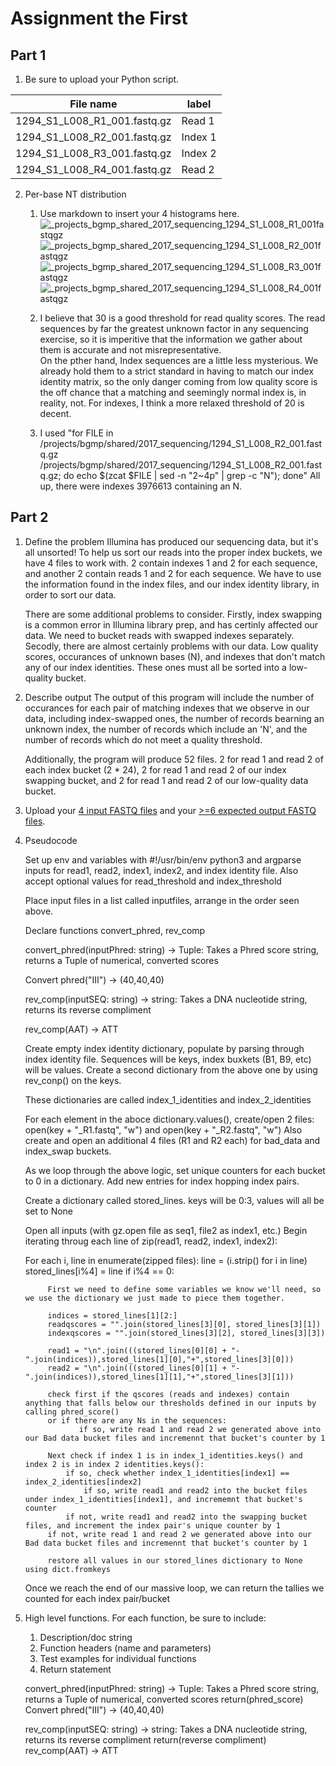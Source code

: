 # Assignment the First

## Part 1
1. Be sure to upload your Python script.

| File name | label |
|---|---|
| 1294_S1_L008_R1_001.fastq.gz | Read 1 |
| 1294_S1_L008_R2_001.fastq.gz | Index 1 |
| 1294_S1_L008_R3_001.fastq.gz | Index 2 |
| 1294_S1_L008_R4_001.fastq.gz | Read 2 |

2. Per-base NT distribution
    1. Use markdown to insert your 4 histograms here.
    ![_projects_bgmp_shared_2017_sequencing_1294_S1_L008_R1_001fastqgz](https://user-images.githubusercontent.com/73907611/127631626-0cf892f9-ac1e-4561-9bb0-5e3c4d2eedd8.png)
    ![_projects_bgmp_shared_2017_sequencing_1294_S1_L008_R2_001fastqgz](https://user-images.githubusercontent.com/73907611/127631648-516f1884-5f87-4def-91a5-7a768c7dfa30.png)
    ![_projects_bgmp_shared_2017_sequencing_1294_S1_L008_R3_001fastqgz](https://user-images.githubusercontent.com/73907611/127631662-45919bd5-78ad-4524-bd7f-a94e17f39291.png)
    ![_projects_bgmp_shared_2017_sequencing_1294_S1_L008_R4_001fastqgz](https://user-images.githubusercontent.com/73907611/127631677-b639eec6-421e-4413-8111-4dfd5333d75b.png)

    3. I believe that 30 is a good threshold for read quality scores. The read sequences by far the greatest unknown factor in any sequencing exercise, so it
       is imperitive that the information we gather about them is accurate and not misrepresentative.  
       On the pther hand, Index sequences are a little less mysterious. We already hold them to a strict standard in having to match our index identity matrix,
       so the only danger coming from low quality score is the off chance that a matching and seemingly normal index is, in reality, not. For indexes, I think
       a more relaxed threshold of 20 is decent. 
    4. I used "for FILE in /projects/bgmp/shared/2017_sequencing/1294_S1_L008_R2_001.fastq.gz /projects/bgmp/shared/2017_sequencing/1294_S1_L008_R2_001.fastq.gz; do echo $(zcat $FILE | sed -n "2~4p" | grep -c "N"); done"
       All up, there were indexes 3976613 containing an N.
    
## Part 2
1. Define the problem
    Illumina has produced our sequencing data, but it's all unsorted! To help us sort our reads into the proper index buckets, we have 4 files to work with. 2 contain indexes 
    1 and 2 for each sequence, and another 2 contain reads 1 and 2 for each sequence. We have to use the information found in the index files, and our index identity library, in
    order to sort our data.
    
    There are some additional problems to consider. 
    Firstly, index swapping is a common error in Illumina library prep, and has certinly affected our data. We need to bucket reads with swapped indexes separately.
    Secodly, there are almost certainly problems with our data. Low quality scores, occurances of unknown bases (N), and indexes that don't match any of our index identities.
    These ones must all be sorted into a low-quality bucket. 
    
2. Describe output
   The output of this program will include the number of occurances for each pair of matching indexes that we observe in our data, including index-swapped ones, the number of
   records bearning an unknown index, the number of records which include an 'N', and the number of records which do not meet a quality threshold. 
   
   Additionally, the program will produce 52 files. 2 for read 1 and read 2 of each index bucket (2 * 24), 2 for read 1 and read 2 of our index swapping bucket, and 2 for read
   1 and read 2 of our low-quality data bucket.
   
3. Upload your [4 input FASTQ files](../TEST-input_FASTQ) and your [>=6 expected output FASTQ files](../TEST-output_FASTQ).
4. Pseudocode
   
   Set up env and variables with #!/usr/bin/env python3 and argparse inputs for read1, read2, index1, index2, and index identity file. 
   Also accept optional values for read_threshold and index_threshold
   
   Place input files in a list called inputfiles, arrange in the order seen above.
   
   Declare functions convert_phred, rev_comp
   
   
   convert_phred(inputPhred: string) -> Tuple:
        Takes a Phred score string, returns a Tuple of numerical, converted scores
   
   Convert phred("III") -> (40,40,40)
   
   rev_comp(inputSEQ: string) -> string:
        Takes a DNA nucleotide string, returns its reverse compliment 
   
   rev_comp(AAT) -> ATT
   
   
   Create empty index identity dictionary, populate by parsing through index identity file. Sequences will be keys, index buxkets (B1, B9, etc) will be values. 
   Create a second dictionary from the above one by using rev_conp() on the keys. 
   
   These dictionaries are called index_1_identities and index_2_identities
   
   For each element in the aboce dictionary.values(), create/open 2 files:
        open(key + "_R1.fastq", "w") and open(key + "_R2.fastq", "w")
   Also create and open an additional 4 files (R1 and R2 each) for bad_data and index_swap buckets.  
   
   As we loop through the above logic, set unique counters for each bucket to 0 in a dictionary. Add new entries for index hopping index pairs. 
   
   
   Create a dictionary called stored_lines.
   keys will be 0:3, values will all be set to None
   
   
   
   Open all inputs (with gz.open file as seq1, file2 as index1, etc.)
   Begin iterating throug each line of zip(read1, read2, index1, index2):
   
   
   For each i, line in enumerate(zipped files):
        line = (i.strip() for i in line)
        stored_lines[i%4] = line
        if i%4 == 0:
        
            First we need to define some variables we know we'll need, so we use the dictionary we just made to piece them together.
            
            indices = stored_lines[1][2:]
            readqscores = "".join(stored_lines[3][0], stored_lines[3][1])
            indexqscores = "".join(stored_lines[3][2], stored_lines[3][3])
  
            read1 = "\n".join(((stored_lines[0][0] + "-".join(indices)),stored_lines[1][0],"+",stored_lines[3][0]))
            read2 = "\n".join(((stored_lines[0][1] + "-".join(indices)),stored_lines[1][1],"+",stored_lines[3][1]))
            
            check first if the qscores (reads and indexes) contain anything that falls below our thresholds defined in our inputs by calling phred_score()
            or if there are any Ns in the sequences:
                   if so, write read 1 and read 2 we generated above into our Bad data bucket files and incremennt that bucket's counter by 1
                   
            Next check if index 1 is in index_1_identities.keys() and index 2 is in index 2 identities.keys():
                if so, check whether index_1_identities[index1] == index_2_identities[index2]
                    if so, write read1 and read2 into the bucket files under index_1_identities[index1], and incrememnt that bucket's counter
                if not, write read1 and read2 into the swapping bucket files, and increment the index pair's unique counter by 1
            if not, write read 1 and read 2 we generated above into our Bad data bucket files and incremennt that bucket's counter by 1
            
            restore all values in our stored_lines dictionary to None using dict.fromkeys
        
                   
                    
    Once we reach the end of our massive loop, we can return the tallies we counted for each index pair/bucket
    
   
   
   
5. High level functions. For each function, be sure to include:
    1. Description/doc string
    2. Function headers (name and parameters)
    3. Test examples for individual functions
    4. Return statement



   convert_phred(inputPhred: string) -> Tuple:
        Takes a Phred score string, returns a Tuple of numerical, converted scores
        return(phred_score)
   Convert phred("III") -> (40,40,40)
   
   rev_comp(inputSEQ: string) -> string:
        Takes a DNA nucleotide string, returns its reverse compliment 
        return(reverse compliment)
   rev_comp(AAT) -> ATT
